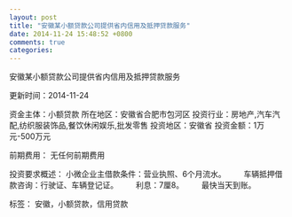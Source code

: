 ```yaml
---
layout: post
title: "安徽某小额贷款公司提供省内信用及抵押贷款服务"
date: 2014-11-24 15:48:52 +0800
comments: true
categories: 
---
```

安徽某小额贷款公司提供省内信用及抵押贷款服务



更新时间：2014-11-24

资金主体：小额贷款
所在地区：安徽省合肥市包河区
投资行业：房地产,汽车汽配,纺织服装饰品,餐饮休闲娱乐,批发零售
投资地区：安徽省
投资金额：1万元-500万元

前期费用：
无任何前期费用

投资要求概述：
小微企业主借款条件：营业执照、6个月流水。
　　车辆抵押借款咨询：行驶证、车辆登记证。
　　利息：7厘8。
　　最快当天到账。

标签：
安徽，小额贷款，信用贷款

